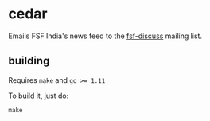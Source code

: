 # cedar

Emails FSF India's news feed to the [fsf-discuss][1] mailing list.

[1]: https://lists.fsci.in/postorius/lists/fsf-discuss.mm.gnu.org.in

## building

Requires `make` and `go >= 1.11`

To build it, just do:

```
make
```

